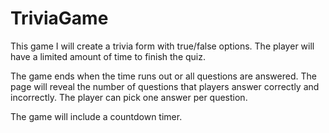 # TriviaGame


This game I will create a trivia form with true/false options.
The player will have a limited amount of time to finish the quiz.

The game ends when the time runs out or all questions are answered. The page will reveal the number of questions that players answer correctly and incorrectly.
The player can pick one answer per question.

The game will include a countdown timer.